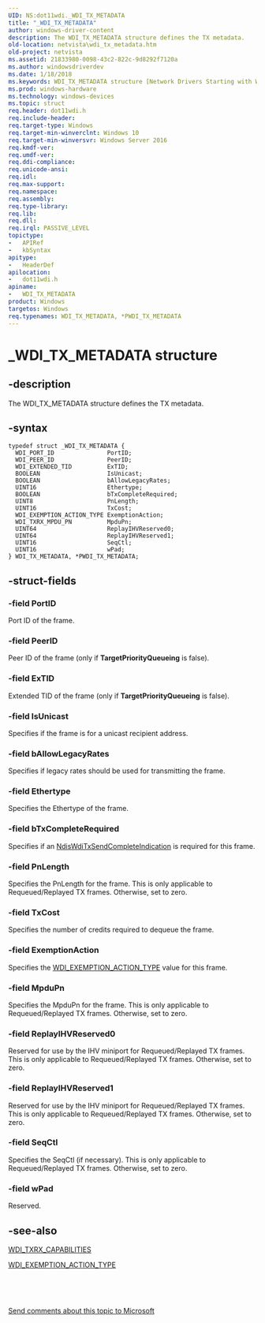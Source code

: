 ```yaml
---
UID: NS:dot11wdi._WDI_TX_METADATA
title: "_WDI_TX_METADATA"
author: windows-driver-content
description: The WDI_TX_METADATA structure defines the TX metadata.
old-location: netvista\wdi_tx_metadata.htm
old-project: netvista
ms.assetid: 21833980-0098-43c2-822c-9d8292f7120a
ms.author: windowsdriverdev
ms.date: 1/18/2018
ms.keywords: WDI_TX_METADATA structure [Network Drivers Starting with Windows Vista], netvista.wdi_tx_metadata, dot11wdi/PWDI_TX_METADATA, *PWDI_TX_METADATA, netvista.wifi_tx_metadata, PWDI_TX_METADATA, PWDI_TX_METADATA structure pointer [Network Drivers Starting with Windows Vista], WDI_TX_METADATA, dot11wdi/WDI_TX_METADATA, _WDI_TX_METADATA
ms.prod: windows-hardware
ms.technology: windows-devices
ms.topic: struct
req.header: dot11wdi.h
req.include-header: 
req.target-type: Windows
req.target-min-winverclnt: Windows 10
req.target-min-winversvr: Windows Server 2016
req.kmdf-ver: 
req.umdf-ver: 
req.ddi-compliance: 
req.unicode-ansi: 
req.idl: 
req.max-support: 
req.namespace: 
req.assembly: 
req.type-library: 
req.lib: 
req.dll: 
req.irql: PASSIVE_LEVEL
topictype:
-	APIRef
-	kbSyntax
apitype:
-	HeaderDef
apilocation:
-	dot11wdi.h
apiname:
-	WDI_TX_METADATA
product: Windows
targetos: Windows
req.typenames: WDI_TX_METADATA, *PWDI_TX_METADATA
---
```


# _WDI_TX_METADATA structure


## -description


The 
  WDI_TX_METADATA structure defines the TX metadata.


## -syntax


````
typedef struct _WDI_TX_METADATA {
  WDI_PORT_ID               PortID;
  WDI_PEER_ID               PeerID;
  WDI_EXTENDED_TID          ExTID;
  BOOLEAN                   IsUnicast;
  BOOLEAN                   bAllowLegacyRates;
  UINT16                    Ethertype;
  BOOLEAN                   bTxCompleteRequired;
  UINT8                     PnLength;
  UINT16                    TxCost;
  WDI_EXEMPTION_ACTION_TYPE ExemptionAction;
  WDI_TXRX_MPDU_PN          MpduPn;
  UINT64                    ReplayIHVReserved0;
  UINT64                    ReplayIHVReserved1;
  UINT16                    SeqCtl;
  UINT16                    wPad;
} WDI_TX_METADATA, *PWDI_TX_METADATA;
````


## -struct-fields




### -field PortID

Port ID of the frame.


### -field PeerID

Peer ID of the frame (only if <b>TargetPriorityQueueing</b> is false).


### -field ExTID

Extended TID of the frame (only if <b>TargetPriorityQueueing</b> is false).


### -field IsUnicast

Specifies if the frame is for a unicast recipient address.


### -field bAllowLegacyRates

Specifies if legacy rates should be used for transmitting the frame.


### -field Ethertype

Specifies the Ethertype of the frame.


### -field bTxCompleteRequired

Specifies if an <a href="..\dot11wdi\nc-dot11wdi-ndis_wdi_tx_send_complete_ind.md">NdisWdiTxSendCompleteIndication</a> is required for this frame.


### -field PnLength

Specifies the PnLength for the frame. This is only applicable to Requeued/Replayed TX frames.  Otherwise, set to zero.


### -field TxCost

Specifies the number of credits required to dequeue the frame.


### -field ExemptionAction

Specifies the <a href="..\dot11wdi\ne-dot11wdi-_wdi_exemption_action_type.md">WDI_EXEMPTION_ACTION_TYPE</a> value for this frame.


### -field MpduPn

Specifies the MpduPn for the frame. This is only applicable to Requeued/Replayed TX frames.  Otherwise, set to zero.


### -field ReplayIHVReserved0

Reserved for use by the IHV miniport for Requeued/Replayed TX frames. This is only applicable to Requeued/Replayed TX frames.  Otherwise, set to zero.  


### -field ReplayIHVReserved1

Reserved for use by the IHV miniport for Requeued/Replayed TX frames. This is only applicable to Requeued/Replayed TX frames.  Otherwise, set to zero.  


### -field SeqCtl

Specifies the SeqCtl (if necessary). This is only applicable to Requeued/Replayed TX frames.  Otherwise, set to zero.


### -field wPad

Reserved.


## -see-also

<a href="..\dot11wdi\ns-dot11wdi-_wdi_txrx_target_capabilities.md">WDI_TXRX_CAPABILITIES</a>



<a href="..\dot11wdi\ne-dot11wdi-_wdi_exemption_action_type.md">WDI_EXEMPTION_ACTION_TYPE</a>



 

 

<a href="mailto:wsddocfb@microsoft.com?subject=Documentation%20feedback [netvista\netvista]:%20WDI_TX_METADATA structure%20 RELEASE:%20(1/18/2018)&amp;body=%0A%0APRIVACY STATEMENT%0A%0AWe use your feedback to improve the documentation. We don't use your email address for any other purpose, and we'll remove your email address from our system after the issue that you're reporting is fixed. While we're working to fix this issue, we might send you an email message to ask for more info. Later, we might also send you an email message to let you know that we've addressed your feedback.%0A%0AFor more info about Microsoft's privacy policy, see http://privacy.microsoft.com/en-us/default.aspx." title="Send comments about this topic to Microsoft">Send comments about this topic to Microsoft</a>

